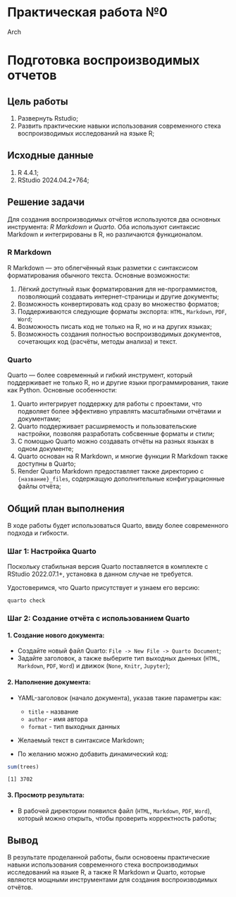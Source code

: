 # Практическая работа №0
Arch

# Подготовка воспроизводимых отчетов

## Цель работы

1.  Развернуть Rstudio;
2.  Развить практические навыки использования современного стека
    воспроизводимых исследований на языке R;

## ️Исходные данные

1.  R 4.4.1;
2.  RStudio 2024.04.2+764;

## Решение задачи

Для создания воспроизводимых отчётов используются два основных
инструмента: *R Markdown* и *Quarto*. Оба используют синтаксис Markdown
и интегрированы в R, но различаются функционалом.

### R Markdown

R Markdown — это облегчённый язык разметки с синтаксисом форматирования
обычного текста. Основные возможности:

1.  Лёгкий доступный язык форматирования для не-программистов,
    позволяющий создавать интернет-страницы и другие документы;
2.  Возможность конвертировать код сразу во множество форматов;
3.  Поддерживаются следующие форматы экспорта: `HTML`, `Markdown`,
    `PDF`, `Word`;
4.  Возможность писать код не только на R, но и на других языках;
5.  Возможность создания полностью воспроизводимых документов,
    сочетающих код (расчёты, методы анализа) и текст.

### Quarto

Quarto — более современный и гибкий инструмент, который поддерживает не
только R, но и другие языки программирования, такие как Python. Основные
особенности:

1.  Quarto интегрирует поддержку для работы с проектами, что подволяет
    более эффективно управлять масштабными отчётами и документами;
2.  Quarto поддерживает расширяемость и пользовательские настройки,
    позволяя разработать собсвенные форматы и стили;
3.  С помощью Quarto можно создавать отчёты на разных языках в одном
    документе;
4.  Quarto основан на R Markdown, и многие функции R Markdown также
    доступны в Quarto;
5.  Render Quarto Markdown предоставляет также директорию с
    `{название}_files`, содержащую дополнительные конфигурационные файлы
    отчёта;

## ️Общий план выполнения

В ходе работы будет использоваться Quarto, ввиду более современного
подхода и гибкости.

### Шаг 1: Настройка Quarto

Поскольку стабильная версия Quarto поставляется в комплекте с RStudio
2022.07.1+, установка в данном случае не требуется.

Удостоверимся, что Quarto присутствует и узнаем его версию:

``` teminal
quarto check
```

### Шаг 2: Создание отчёта с использованием Quarto

#### 1. Создание нового документа:

-   Создайте новый файл Quarto: `File -> New File -> Quarto Document`;
-   Задайте заголовок, а также выберите тип выходных дынных (`HTML`,
    `Markdown`, `PDF`, `Word`) и движок (`None`, `Knitr`, `Jupyter`);

#### 2. Наполнение документа:

-   YAML-заголовок (начало документа), указав такие параметры как:

    -   `title` - название
    -   `author` - имя автора
    -   `format` - тип выходных данных

-   Желаемый текст в синтаксисе Markdown;

-   По желанию можно добавить динамический код:

``` r
sum(trees)
```

    [1] 3702

#### 3. Просмотр результата:

-   В рабочей директории появился файл (`HTML`, `Markdown`, `PDF`,
    `Word`), который можно открыть, чтобы проверить корректность работы;

## ️Вывод

В результате проделанной работы, были основоены практические навыки
использования современного стека воспроизводимых исследований на языке
R, а также R Markdown и Quarto, которые являются мощными инструментами
для создания воспроизводимых отчётов.
